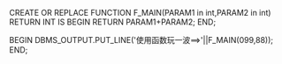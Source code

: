 ﻿CREATE OR REPLACE FUNCTION F_MAIN(PARAM1 in int,PARAM2 in int)
RETURN INT 
IS
BEGIN
     RETURN  PARAM1+PARAM2;
END;


BEGIN
DBMS_OUTPUT.PUT_LINE('使用函数玩一波==>'||F_MAIN(099,88));
END;

